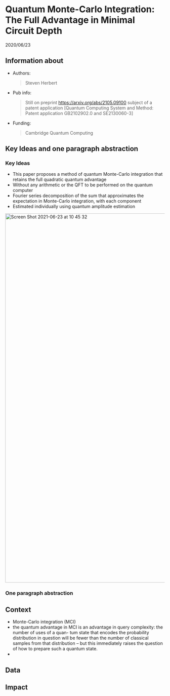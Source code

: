 # Quantum Monte-Carlo Integration: The Full Advantage in Minimal Circuit Depth

2020/06/23

## Information about
- Authors: 
  > Steven Herbert
- Pub info:
  > Still on preprint https://arxiv.org/abs/2105.09100
  > subject of a patent application [Quantum Computing System and Method: Patent application GB2102902.0 and SE2130060-3]
- Funding:
  > Cambridge Quantum Computing

## Key Ideas and one paragraph abstraction

### Key Ideas
- This paper proposes a method of quantum Monte-Carlo integration that retains the full quadratic quantum advantage
- Without any arithmetic or the QFT to be performed on the quantum computer
- Fourier series decomposition of the sum that approximates the expectation in Monte-Carlo integration, with each component 
- Estimated individually using quantum amplitude estimation
<img width="1166" alt="Screen Shot 2021-06-23 at 10 45 32" src="https://user-images.githubusercontent.com/42485819/123022053-24fc1e80-d410-11eb-824d-6bf1beaa203d.png">


### One paragraph abstraction

## Context
- Monte-Carlo integration (MCI)
- the quantum advantage in MCI is an advantage in query complexity: the number of uses of a quan- tum state that encodes the probability distribution in question will be fewer than the number of classical samples from that distribution – but this immediately raises the question of how to prepare such a quantum state.
- 

## Data

## Impact

